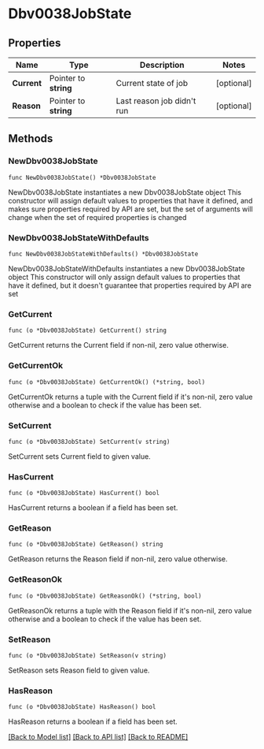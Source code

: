 # Dbv0038JobState

## Properties

Name | Type | Description | Notes
------------ | ------------- | ------------- | -------------
**Current** | Pointer to **string** | Current state of job | [optional] 
**Reason** | Pointer to **string** | Last reason job didn&#39;t run | [optional] 

## Methods

### NewDbv0038JobState

`func NewDbv0038JobState() *Dbv0038JobState`

NewDbv0038JobState instantiates a new Dbv0038JobState object
This constructor will assign default values to properties that have it defined,
and makes sure properties required by API are set, but the set of arguments
will change when the set of required properties is changed

### NewDbv0038JobStateWithDefaults

`func NewDbv0038JobStateWithDefaults() *Dbv0038JobState`

NewDbv0038JobStateWithDefaults instantiates a new Dbv0038JobState object
This constructor will only assign default values to properties that have it defined,
but it doesn't guarantee that properties required by API are set

### GetCurrent

`func (o *Dbv0038JobState) GetCurrent() string`

GetCurrent returns the Current field if non-nil, zero value otherwise.

### GetCurrentOk

`func (o *Dbv0038JobState) GetCurrentOk() (*string, bool)`

GetCurrentOk returns a tuple with the Current field if it's non-nil, zero value otherwise
and a boolean to check if the value has been set.

### SetCurrent

`func (o *Dbv0038JobState) SetCurrent(v string)`

SetCurrent sets Current field to given value.

### HasCurrent

`func (o *Dbv0038JobState) HasCurrent() bool`

HasCurrent returns a boolean if a field has been set.

### GetReason

`func (o *Dbv0038JobState) GetReason() string`

GetReason returns the Reason field if non-nil, zero value otherwise.

### GetReasonOk

`func (o *Dbv0038JobState) GetReasonOk() (*string, bool)`

GetReasonOk returns a tuple with the Reason field if it's non-nil, zero value otherwise
and a boolean to check if the value has been set.

### SetReason

`func (o *Dbv0038JobState) SetReason(v string)`

SetReason sets Reason field to given value.

### HasReason

`func (o *Dbv0038JobState) HasReason() bool`

HasReason returns a boolean if a field has been set.


[[Back to Model list]](../README.md#documentation-for-models) [[Back to API list]](../README.md#documentation-for-api-endpoints) [[Back to README]](../README.md)


